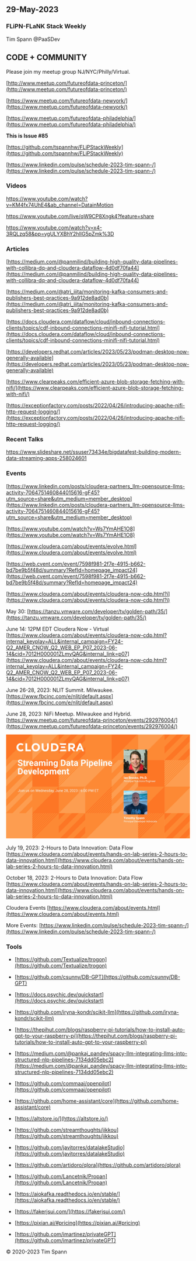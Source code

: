 ## 29-May-2023

### FLiPN-FLaNK Stack Weekly

Tim Spann @PaaSDev




## CODE + COMMUNITY


Please join my meetup group NJ/NYC/Philly/Virtual. 

[http://www.meetup.com/futureofdata-princeton/](http://www.meetup.com/futureofdata-princeton/)

[https://www.meetup.com/futureofdata-newyork/](https://www.meetup.com/futureofdata-newyork/)

[https://www.meetup.com/futureofdata-philadelphia/](https://www.meetup.com/futureofdata-philadelphia/)



**This is Issue #85**


[https://github.com/tspannhw/FLiPStackWeekly](https://github.com/tspannhw/FLiPStackWeekly)

[https://www.linkedin.com/pulse/schedule-2023-tim-spann-/](https://www.linkedin.com/pulse/schedule-2023-tim-spann-/)



### Videos

https://www.youtube.com/watch?v=KM4fx74UhE4&ab_channel=DatainMotion

https://www.youtube.com/live/qW9CP8Xngk4?feature=share

https://www.youtube.com/watch?v=x4-3RQLzq58&pp=ygULYXBhY2hlIG5pZmk%3D
 

### Articles

[https://medium.com/@panmilind/building-high-quality-data-pipelines-with-collibra-dq-and-cloudera-dataflow-4d0df70fa44](https://medium.com/@panmilind/building-high-quality-data-pipelines-with-collibra-dq-and-cloudera-dataflow-4d0df70fa44)

[https://medium.com/@atri_iiita/monitoring-kafka-consumers-and-publishers-best-practices-9a912de8ad0b](https://medium.com/@atri_iiita/monitoring-kafka-consumers-and-publishers-best-practices-9a912de8ad0b)

[https://docs.cloudera.com/dataflow/cloud/inbound-connections-clients/topics/cdf-inbound-connections-minifi-nifi-tutorial.html](https://docs.cloudera.com/dataflow/cloud/inbound-connections-clients/topics/cdf-inbound-connections-minifi-nifi-tutorial.html)

[https://developers.redhat.com/articles/2023/05/23/podman-desktop-now-generally-available](https://developers.redhat.com/articles/2023/05/23/podman-desktop-now-generally-available)

[https://www.clearpeaks.com/efficient-azure-blob-storage-fetching-with-nifi/](https://www.clearpeaks.com/efficient-azure-blob-storage-fetching-with-nifi/)

[https://exceptionfactory.com/posts/2022/04/26/introducing-apache-nifi-http-request-logging/](https://exceptionfactory.com/posts/2022/04/26/introducing-apache-nifi-http-request-logging/)


### Recent Talks

https://www.slideshare.net/ssuser73434e/bigdatafest-building-modern-data-streaming-apps-258024601


### Events

[https://www.linkedin.com/posts/cloudera-partners_llm-opensource-llms-activity-7064751460844015616-gF45?utm_source=share&utm_medium=member_desktop](https://www.linkedin.com/posts/cloudera-partners_llm-opensource-llms-activity-7064751460844015616-gF45?utm_source=share&utm_medium=member_desktop)

[https://www.youtube.com/watch?v=Ws7YmAHE1O8](https://www.youtube.com/watch?v=Ws7YmAHE1O8)

[https://www.cloudera.com/about/events/evolve.html](https://www.cloudera.com/about/events/evolve.html)

[https://web.cvent.com/event/7598f981-2f7e-4915-b662-bd7be9b5f48d/summary?RefId=homepage_impact24](https://web.cvent.com/event/7598f981-2f7e-4915-b662-bd7be9b5f48d/summary?RefId=homepage_impact24)

[https://www.cloudera.com/about/events/cloudera-now-cdp.html?i](https://www.cloudera.com/about/events/cloudera-now-cdp.html?i)

May 30:
[https://tanzu.vmware.com/developer/tv/golden-path/35/](https://tanzu.vmware.com/developer/tv/golden-path/35/)

June 14:  12PM EDT
Cloudera Now - Virtual
[https://www.cloudera.com/about/events/cloudera-now-cdp.html?internal_keyplay=ALL&internal_campaign=FY24-Q2_AMER_CNOW_Q2_WEB_EP_P07_2023-06-14&cid=7012H000001ZLmyQAG&internal_link=p07](https://www.cloudera.com/about/events/cloudera-now-cdp.html?internal_keyplay=ALL&internal_campaign=FY24-Q2_AMER_CNOW_Q2_WEB_EP_P07_2023-06-14&cid=7012H000001ZLmyQAG&internal_link=p07)

June 26-28, 2023:  NLIT Summit.  Milwaukee.  
[https://www.fbcinc.com/e/nlit/default.aspx](https://www.fbcinc.com/e/nlit/default.aspx)

June 28, 2023:  NiFi Meetup.   Milwaukee and Hybrid.
[https://www.meetup.com/futureofdata-princeton/events/292976004/](https://www.meetup.com/futureofdata-princeton/events/292976004/)

![meetup](https://raw.githubusercontent.com/tspannhw/FLiPStackWeekly/main/images/junemeetup.jpg)

July 19, 2023:   2-Hours to Data Innovation:   Data Flow
[https://www.cloudera.com/about/events/hands-on-lab-series-2-hours-to-data-innovation.html](https://www.cloudera.com/about/events/hands-on-lab-series-2-hours-to-data-innovation.html)

October 18, 2023:  2-Hours to Data Innovation:   Data Flow
[https://www.cloudera.com/about/events/hands-on-lab-series-2-hours-to-data-innovation.html](https://www.cloudera.com/about/events/hands-on-lab-series-2-hours-to-data-innovation.html)

Cloudera Events
[https://www.cloudera.com/about/events.html](https://www.cloudera.com/about/events.html)

More Events:
[https://www.linkedin.com/pulse/schedule-2023-tim-spann-/](https://www.linkedin.com/pulse/schedule-2023-tim-spann-/)



### Tools

* [https://github.com/Textualize/trogon](https://github.com/Textualize/trogon)

* [https://github.com/csunny/DB-GPT](https://github.com/csunny/DB-GPT)

* [https://docs.psychic.dev/quickstart](https://docs.psychic.dev/quickstart)

* [https://github.com/iryna-kondr/scikit-llm](https://github.com/iryna-kondr/scikit-llm)

* [https://thepihut.com/blogs/raspberry-pi-tutorials/how-to-install-auto-gpt-to-your-raspberry-pi](https://thepihut.com/blogs/raspberry-pi-tutorials/how-to-install-auto-gpt-to-your-raspberry-pi)

* [https://medium.com/@pankaj_pandey/spacy-llm-integrating-llms-into-structured-nlp-pipelines-7134dd05ebc2](https://medium.com/@pankaj_pandey/spacy-llm-integrating-llms-into-structured-nlp-pipelines-7134dd05ebc2)

* [https://github.com/commaai/openpilot](https://github.com/commaai/openpilot)

* [https://github.com/home-assistant/core](https://github.com/home-assistant/core)

* [https://altstore.io/](https://altstore.io/)

* [https://github.com/streamthoughts/jikkou](https://github.com/streamthoughts/jikkou)

* [https://github.com/javitorres/datalakeStudio](https://github.com/javitorres/datalakeStudio)

* [https://github.com/artidoro/qlora](https://github.com/artidoro/qlora)

* [https://github.com/Lancetnik/Propan](https://github.com/Lancetnik/Propan)

* [https://aiokafka.readthedocs.io/en/stable/](https://aiokafka.readthedocs.io/en/stable/)

* [https://fakerjsui.com/](https://fakerjsui.com/)

* [https://pixian.ai/#pricing](https://pixian.ai/#pricing)

* [https://github.com/imartinez/privateGPT](https://github.com/imartinez/privateGPT)

&copy; 2020-2023 Tim Spann
